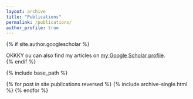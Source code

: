 ```yaml
---
layout: archive
title: "Publications"
permalink: /publications/
author_profile: true
---
```


{% if site.author.googlescholar %}
  <div class="wordwrap"> OKKKY ou can also find my articles on <a href="{{site.author.googlescholar}}">my Google Scholar profile</a>.</div>
{% endif %}

{% include base_path %}

{% for post in site.publications reversed %}
  {% include archive-single.html %}
{% endfor %}
